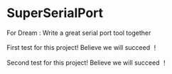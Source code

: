 # SuperSerialPort
For Dream : Write a great serial port tool together

First test for this project!   Believe we will succeed ！


Second test for this project!   Believe we will succeed ！


